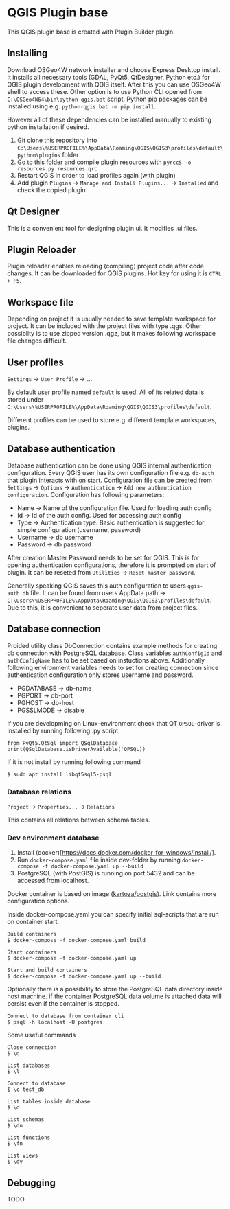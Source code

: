 # QGIS Plugin base

This QGIS plugin base is created with Plugin Builder plugin.

## Installing

Download OSGeo4W network installer and choose Express Desktop install. It installs all necessary tools (GDAL, PyQt5, QtDesigner, Python etc.) for QGIS plugin development with QGIS itself. After this you can use OSGeo4W shell to access these. Other option is to use Python CLI opened from `C:\OSGeo4W64\bin\python-qgis.bat` script. Python pip packages can be installed using e.g. `python-qgis.bat -m pip install`.

However all of these dependencies can be installed manually to existing python installation if desired.

1. Git clone this repository into `C:\Users\%USERPROFILE%\AppData\Roaming\QGIS\QGIS3\profiles\default\python\plugins` folder
2. Go to this folder and compile plugin resources with `pyrcc5 -o resources.py resources.qrc`
3. Restart QGIS in order to load profiles again (with plugin)
4. Add plugin `Plugins` -> `Manage and Install Plugins...` -> `Installed` and check the copied plugin

## Qt Designer

This is a convenient tool for designing plugin ui. It modifies .ui files.

## Plugin Reloader

Plugin reloader enables reloading (compiling) project code after code changes. It can be downloaded for QGIS plugins. Hot key for using it is `CTRL + F5`.

## Workspace file

Depending on project it is usually needed to save template workspace for project. It can be included with the project files with type .qgs. Other possiblity is to use zipped version .qgz, but it makes following workspace file changes difficult.

## User profiles

`Settings` -> `User Profile` -> ...

By default user profile named `default` is used. All of its related data is stored under `C:\Users\%USERPROFILE%\AppData\Roaming\QGIS\QGIS3\profiles\default`.

Different profiles can be used to store e.g. different template workspaces, plugins.

## Database authentication

Database authentication can be done using QGIS internal authentication configuration. Every QGIS user has its own configuration file e.g. `db-auth` that plugin interacts with on start. Configuration file can be created from `Settings` -> `Options` -> `Authentication` -> `Add new authentication configuration`. Configuration has following parameters:

- Name -> Name of the configuration file. Used for loading auth config
- Id -> Id of the auth config. Used for accessing auth config
- Type -> Authentication type. Basic authentication is suggested for simple configuration (username, password)
- Username -> db username
- Password -> db password

After creation Master Password needs to be set for QGIS. This is for opening authentication configurations, therefore it is prompted on start of plugin. It can be reseted from `Utilities` -> `Reset master password`.

Generally speaking QGIS saves this auth configuration to users `qgis-auth.db` file. It can be found from users AppData path -> `C:\Users\%USERPROFILE%\AppData\Roaming\QGIS\QGIS3\profiles\default`. Due to this, it is convenient to seperate user data from project files.

## Database connection

Proided utility class DbConnection contains example methods for creating db connection with PostgreSQL database. Class variables `authConfigId` and `authConfigName` has to be set based on instuctions above. Additionally following environment variables needs to set for creating connection since authentication configuration only stores username and password.

- PGDATABASE -> db-name
- PGPORT -> db-port
- PGHOST -> db-host
- PGSSLMODE -> disable

If you are developming on Linux-environment check that QT `QPSQL`-driver is installed by running following .py script:

```
from PyQt5.QtSql import QSqlDatabase
print(QSqlDatabase.isDriverAvailable('QPSQL))
```

If it is not install by running following command

`$ sudo apt install libqt5sql5-psql`

### Database relations

`Project` -> `Properties...` -> `Relations`

This contains all relations between schema tables.

### Dev environment database

1. Install (docker)[https://docs.docker.com/docker-for-windows/install/].
2. Run `docker-compose.yaml` file inside dev-folder by running `docker-compose -f docker-compose.yaml up --build`
3. PostgreSQL (with PostGIS) is running on port 5432 and can be accessed from localhost.

Docker container is based on image ([kartoza/postgis](https://github.com/kartoza/docker-postgis)). Link contains more configuration options.

Inside docker-compose.yaml you can specify initial sql-scripts that are run on container start.

```
Build containers
$ docker-compose -f docker-compose.yaml build

Start containers
$ docker-compose -f docker-compose.yaml up

Start and build containers
$ docker-compose -f docker-compose.yaml up --build
```

Optionally there is a possibility to store the PostgreSQL data directory inside host machine. If the container PostgreSQL data volume is attached data will persist even if the container is stopped.

```
Connect to database from container cli
$ psql -h localhost -U postgres
```

Some useful commands

```
Close connection
$ \q

List databases
$ \l

Connect to database
$ \c test_db

List tables inside database
$ \d

List schemas
$ \dn

List functions
$ \fn

List views
$ \dv
```

## Debugging

TODO
